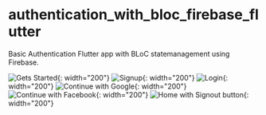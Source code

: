 # authentication_with_bloc_firebase_flutter

Basic Authentication Flutter app with BLoC statemanagement using Firebase.

![Gets Started](screenshots/getsStarted.jpeg){: width="200"}
![Signup](screenshots/signup.jpeg){: width="200"}
![Login](screenshots/login.jpeg){: width="200"}
![Continue with Google](screenshots/continueWithGoogle.jpg){: width="200"}
![Continue with Facebook](screenshots/continueWithFacebook.jpeg){: width="200"}
![Home with Signout button](screenshots/homeWithSignOut.jpg){: width="200"}